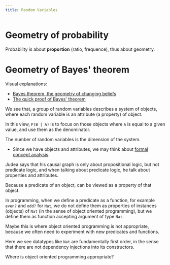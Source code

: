 ```yaml
---
title: Random Variables
---
```


# Geometry of probability

Probability is about **proportion** (ratio, frequence),
thus about geometry.

# Geometry of Bayes' theorem

Visual explanations:

- [Bayes theorem, the geometry of changing beliefs](https://www.youtube.com/watch?v=HZGCoVF3YvM)
- [The quick proof of Bayes' theorem](https://www.youtube.com/watch?v=U_85TaXbeIo)

We see that, a group of random variables describes a system of objects,
where each random variable is an attribute (a property) of object.

In this view, `P(B | A)` is to focus on those objects
where `A` is equal to a given value,
and use them as the denominator.

The number of random variables is the dimension of the system.

- Since we have objects and attributes,
  we may think about [formal concept analysis](https://en.wikipedia.org/wiki/Formal_concept_analysis).

Judea says that his causal graph is only about propositional logic,
but not predicate logic, and when talking about predicate logic,
he talk about properties and attributes.

Because a predicate of an object, can be viewed as a property of that object.

In programming, when we define a predicate as a function,
for example `even?` and `odd?` for `Nat`,
we do not define them as properties of instances (objects) of `Nat`
(in the sense of object oriented programming),
but we define them as function accepting argument of type `Nat`.

Maybe this is where object oriented programming is not appropriate,
because we often need to experiment with new predicates and functions.

Here we see datatypes like `Nat` are fundamentally first order,
in the sense that there are not dependency injections into its constructors.

Where is object oriented programming appropriate?
